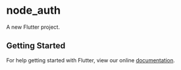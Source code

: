 # node_auth

A new Flutter project.

## Getting Started

For help getting started with Flutter, view our online
[documentation](https://flutter.io/).
